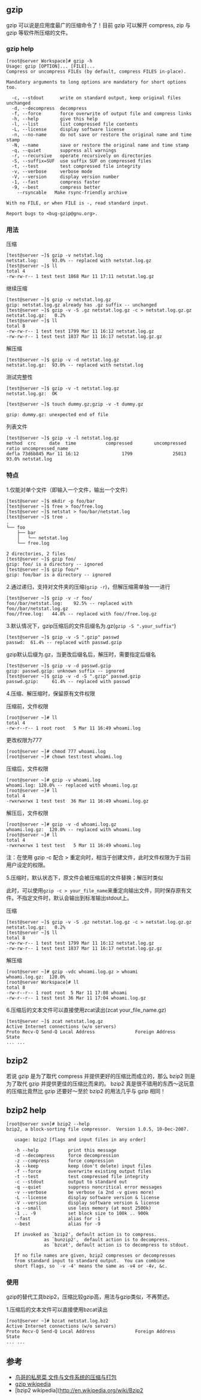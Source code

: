 ## gzip

gzip 可以说是应用度最广的压缩命令了！目前 gzip 可以解开 compress, zip 与 gzip 等软件所压缩的文件。

### gzip help

	[root@server Workspace]# gzip -h
	Usage: gzip [OPTION]... [FILE]...
	Compress or uncompress FILEs (by default, compress FILES in-place).
	
	Mandatory arguments to long options are mandatory for short options too.
	
	  -c, --stdout      write on standard output, keep original files unchanged
	  -d, --decompress  decompress
	  -f, --force       force overwrite of output file and compress links
	  -h, --help        give this help
	  -l, --list        list compressed file contents
	  -L, --license     display software license
	  -n, --no-name     do not save or restore the original name and time stamp
	  -N, --name        save or restore the original name and time stamp
	  -q, --quiet       suppress all warnings
	  -r, --recursive   operate recursively on directories
	  -S, --suffix=SUF  use suffix SUF on compressed files
	  -t, --test        test compressed file integrity
	  -v, --verbose     verbose mode
	  -V, --version     display version number
	  -1, --fast        compress faster
	  -9, --best        compress better
	    --rsyncable   Make rsync-friendly archive
	
	With no FILE, or when FILE is -, read standard input.
	
	Report bugs to <bug-gzip@gnu.org>.

### 用法

压缩

	[test@server ~]$ gzip -v netstat.log 
	netstat.log:	 93.0% -- replaced with netstat.log.gz
	[test@server ~]$ ll
	total 4
	-rw-rw-r-- 1 test test 1868 Mar 11 17:11 netstat.log.gz

继续压缩

	[test@server ~]$ gzip -v netstat.log.gz 
	gzip: netstat.log.gz already has .gz suffix -- unchanged
	[test@server ~]$ gzip -v -S .gz netstat.log.gz -c > netstat.log.gz.gz
	netstat.log.gz:	  0.2%
	[test@server ~]$ ll
	total 8
	-rw-rw-r-- 1 test test 1799 Mar 11 16:12 netstat.log.gz
	-rw-rw-r-- 1 test test 1837 Mar 11 16:17 netstat.log.gz.gz

解压缩

	[test@server ~]$ gzip -v -d netstat.log.gz 
	netstat.log.gz:	 93.0% -- replaced with netstat.log

测试完整性
	
	[test@server ~]$ gzip -v -t netstat.log.gz 
	netstat.log.gz:	 OK

	[test@server ~]$ touch dummy.gz;gzip -v -t dummy.gz

	gzip: dummy.gz: unexpected end of file

列表文件

	[test@server ~]$ gzip -v -l netstat.log.gz 
	method  crc     date  time           compressed        uncompressed  ratio uncompressed_name
	defla 73d6b845 Mar 11 16:12                1799               25013  93.0% netstat.log

### 特点

1.仅能对单个文件（即输入一个文件，输出一个文件）

	[test@server ~]$ mkdir -p foo/bar
	[test@server ~]$ free > foo/free.log
	[test@server ~]$ netstat > foo/bar/netstat.log
	[test@server ~]$ tree .
	.
	└── foo
	    ├── bar
	    │   └── netstat.log
	    └── free.log
	
	2 directories, 2 files
	[test@server ~]$ gzip foo/
	gzip: foo/ is a directory -- ignored
	[test@server ~]$ gzip foo/*
	gzip: foo/bar is a directory -- ignored

2.通过递归，支持对文件夹的压缩(`gzip -r`)，但解压缩需单独一一进行

	[test@server ~]$ gzip -v -r foo/
	foo//bar/netstat.log:	 92.5% -- replaced with foo//bar/netstat.log.gz
	foo//free.log:	 44.8% -- replaced with foo//free.log.gz

3.默认情况下，gzip压缩后的文件后缀名为.gz(`gzip -S ".your_suffix"`)

	[test@server ~]$ gzip -v -S ".gzip" passwd 
	passwd:	 61.4% -- replaced with passwd.gzip

gzip默认后缀为.gz，当更改后缀名后，解压时，需要指定后缀名

	[test@server ~]$ gzip -v -d passwd.gzip 
	gzip: passwd.gzip: unknown suffix -- ignored
	[test@server ~]$ gzip -v -d -S ".gzip" passwd.gzip 
	passwd.gzip:	 61.4% -- replaced with passwd

4.压缩、解压缩时，保留原有文件权限

压缩前，文件权限

	[root@server ~]# ll
	total 4
	-rw-r--r-- 1 root root   5 Mar 11 16:49 whoami.log

更改权限为777

	[root@server ~]# chmod 777 whoami.log 
	[root@server ~]# chown test:test whoami.log 

压缩后，文件权限

	[root@server ~]# gzip -v whoami.log 
	whoami.log:	120.0% -- replaced with whoami.log.gz
	[root@server ~]# ll
	total 4
	-rwxrwxrwx 1 test test  36 Mar 11 16:49 whoami.log.gz

解压后，文件权限

	[root@server ~]# gzip -v -d whoami.log.gz 
	whoami.log.gz:	120.0% -- replaced with whoami.log
	[root@server ~]# ll
	total 4
	-rwxrwxrwx 1 test test   5 Mar 11 16:49 whoami.log

注：在使用 gzip -c 配合 > 重定向时，相当于创建文件，此时文件权限为于当前用户设定的权限。

5.压缩时，默认状态下，原文件会被压缩后的文件替换；解压时类似

此时，可以使用`gzip -c > your_file_name`来重定向输出文件，同时保存原有文件。不指定文件时，默认会输出到标准输出stdout上。

压缩

	[test@server ~]$ gzip -v -S .gz netstat.log.gz -c > netstat.log.gz.gz
	netstat.log.gz:	  0.2%
	[test@server ~]$ ll
	total 8
	-rw-rw-r-- 1 test test 1799 Mar 11 16:12 netstat.log.gz
	-rw-rw-r-- 1 test test 1837 Mar 11 16:17 netstat.log.gz.gz

解压缩

	[root@server ~]# gzip -vdc whoami.log.gz > whoami
	whoami.log.gz:	120.0%
	[root@server Workspace]# ll
	total 8
	-rw-r--r-- 1 root root  5 Mar 11 17:08 whoami
	-rw-r--r-- 1 test test 36 Mar 11 17:04 whoami.log.gz


6.压缩后的文本文件可以直接使用zcat读出(zcat your_file_name.gz)

	[test@server ~]$ zcat netstat.log.gz 
	Active Internet connections (w/o servers)
	Proto Recv-Q Send-Q Local Address               Foreign Address             State  
	... ...

## bzip2

若说 gzip 是为了取代 compress 并提供更好的压缩比而成立的，那么 bzip2 则是为了取代 gzip 并提供更佳的压缩比而来的。 bzip2 真是很不错用的东西～这玩意的压缩比竟然比 gzip 还要好～至於 bzip2 的用法几乎与 gzip 相同！

## bzip2 help

	[root@server svn]# bzip2 --help
	bzip2, a block-sorting file compressor.  Version 1.0.5, 10-Dec-2007.
	
	   usage: bzip2 [flags and input files in any order]
	
	   -h --help           print this message
	   -d --decompress     force decompression
	   -z --compress       force compression
	   -k --keep           keep (don't delete) input files
	   -f --force          overwrite existing output files
	   -t --test           test compressed file integrity
	   -c --stdout         output to standard out
	   -q --quiet          suppress noncritical error messages
	   -v --verbose        be verbose (a 2nd -v gives more)
	   -L --license        display software version & license
	   -V --version        display software version & license
	   -s --small          use less memory (at most 2500k)
	   -1 .. -9            set block size to 100k .. 900k
	   --fast              alias for -1
	   --best              alias for -9
	
	   If invoked as `bzip2', default action is to compress.
	              as `bunzip2',  default action is to decompress.
	              as `bzcat', default action is to decompress to stdout.
	
	   If no file names are given, bzip2 compresses or decompresses
	   from standard input to standard output.  You can combine
	   short flags, so `-v -4' means the same as -v4 or -4v, &c.

### 使用

gzip的替代工具bzip2，压缩比较gzip高，用法与gzip类似，不再赘述。

1.压缩后的文本文件可以直接使用bzcat读出

	[root@server ~]# bzcat netstat.log.bz2 
	Active Internet connections (w/o servers)
	Proto Recv-Q Send-Q Local Address               Foreign Address             State  
	... ...

## 参考

* [鸟哥的私房菜 文件与文件系统的压缩与打包](http://vbird.dic.ksu.edu.tw/linux_basic/0240tarcompress.php)
* [gzip wikipedia](http://en.wikipedia.org/wiki/Gzip)
* [bzip2 wikipedia](http://en.wikipedia.org/wiki/Bzip2
